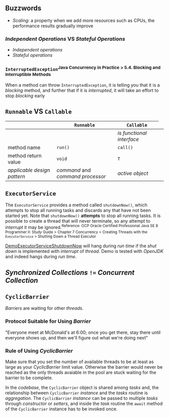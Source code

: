 ## Buzzwords

* *Scaling*: a property when we add more resources such as CPUs, the performance results gradually improve
### *Independent Operations* VS *Stateful Operations*
* *Independent operations*
* *Stateful operations*

### `InterruptedException`<sup>Java Concurrency in Practice > 5.4. Blocking and Interruptible Methods</sup>
When a method can throw `InterruptedException`, it is telling you that it is a *blocking* method, and further that if it is *interrupted*, it will take an effort to stop *blocking* early 


## `Runnable` VS `Callable`
|                           |`Runnable`                       |`Callable`                 |
|---------------------------|---------------------------------|---------------------------|
|                           |<td colspan=2>*is functional interface*                      
|method name                |`run()`                          |`call()`                   |
|method return value        |`void`                           |`T`                        |
|*applicable design pattern*|*command* and *command processor*|*active object*            |
 

## `ExecutorService`
The `ExecutorService` provides a method called `shutdownNow()`, which attempts to stop all running tasks and discards any that have not been started yet. Note that `shutdownNow()` **attempts** to stop all running tasks. It is possible to create a thread that will never terminate, so any attempt to *interrupt* it may be ignored.<sup>Reference: OCP Oracle Certified Professional Java SE 8 Programmer II: Study Guide > Chapter 7 Concurrency > Creating Threads with the `ExecutorService` > Shutting Down a Thread Executor</sup>

[DemoExecutorServiceShutdownNow](https://github.com/rxue/java8-perusharjoitus/blob/master/oca_ocp/src/main/java/ruixue/practice/ocpkasi/concurrency/DemoExecutorServiceShutdownNow.java) will hang during *run time* if the *shut down* is implemented with *interrupt* of *thread*. Demo is tested with *OpenJDK* and indeed hangs during *run time*.  

## *Synchronized Collections* `!=` *Concurrent Collection*

## `CyclicBarrier`
*Barriers* are waiting for other *threads*. 

### Protocol Suitable for Using *Barrier*
"Everyone meet at McDonald's at 6:00; once you get there, stay there until everyone shows up, and then we'll figure out what we're doing next"

### Rule of Using *CyclicBarrier*
Make sure that you set the number of available threads to be at least as large as your *CyclicBarrier* limit value. Otherwise the barrier would never be reached as the only threads avaiable in the pool are stuck waiting for the barrier to be complete. 

In the *codebase*, the `CyclicBarrier` object is shared among *tasks* and, the relationship between `CyclicBarrier` *instance* and the *tasks* routine is *aggregation*. The `CyclicBarrier` *instance* can be passed to multiple *tasks* through *constructor* or *setters*, and inside the *task* routine the `await` method of the `CyclicBarrier` instance has to be invoked once.
